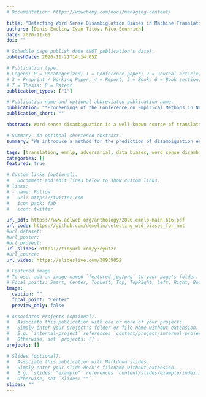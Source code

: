 ```yaml
---
# Documentation: https://wowchemy.com/docs/managing-content/

title: "Detecting Word Sense Disambiguation Biases in Machine Translation for Model-Agnostic Adversarial Attacks"
authors: [Denis Emelin, Ivan Titov, Rico Sennrich]
date: 2020-11-01
doi: ""

# Schedule page publish date (NOT publication's date).
publishDate: 2020-11-21T14:14:05Z

# Publication type.
# Legend: 0 = Uncategorized; 1 = Conference paper; 2 = Journal article;
# 3 = Preprint / Working Paper; 4 = Report; 5 = Book; 6 = Book section;
# 7 = Thesis; 8 = Patent
publication_types: ["1"]

# Publication name and optional abbreviated publication name.
publication: "*Proceedings of the Conference on Empirical Methods in Natural Language Processing (**EMNLP**)*"
publication_short: ""

abstract: Word sense disambiguation is a well-known source of translation errors in NMT. We posit that some of the incorrect disambiguation choices are due to models’ over-reliance on dataset artifacts found in training data, specifically superficial word co-occurrences, rather than a deeper understanding of the source text. We introduce a method for the prediction of disambiguation errors based on statistical data properties, demonstrating its effectiveness across several domains and model types. Moreover, we develop a simple adversarial attack strategy that minimally perturbs sentences in order to elicit disambiguation errors to further probe the robustness of translation models. Our findings indicate that disambiguation robustness varies substantially between domains and that different models trained on the same data are vulnerable to different attacks.

# Summary. An optional shortened abstract.
summary: "We introduce a method for the prediction of disambiguation errors based on statistical data properties, and develop a simple adversarial attack strategy that minimally perturbs sentences in order to elicit disambiguation errors to further probe the robustness of translation models."

tags: [translation, emnlp, adversarial, data biases, word sense disambiguation]
categories: []
featured: true

# Custom links (optional).
#   Uncomment and edit lines below to show custom links.
# links:
# - name: Follow
#   url: https://twitter.com
#   icon_pack: fab
#   icon: twitter

url_pdf: https://www.aclweb.org/anthology/2020.emnlp-main.616.pdf
url_code: https://github.com/demelin/detecting_wsd_biases_for_nmt
#url_dataset:
#url_poster:
#url_project:
url_slides: https://tinyurl.com/y3cyutzr
#url_source:
url_video: https://slideslive.com/38939052

# Featured image
# To use, add an image named `featured.jpg/png` to your page's folder. 
# Focal points: Smart, Center, TopLeft, Top, TopRight, Left, Right, BottomLeft, Bottom, BottomRight.
image:
  caption: ""
  focal_point: "Center"
  preview_only: false

# Associated Projects (optional).
#   Associate this publication with one or more of your projects.
#   Simply enter your project's folder or file name without extension.
#   E.g. `internal-project` references `content/project/internal-project/index.md`.
#   Otherwise, set `projects: []`.
projects: []

# Slides (optional).
#   Associate this publication with Markdown slides.
#   Simply enter your slide deck's filename without extension.
#   E.g. `slides: "example"` references `content/slides/example/index.md`.
#   Otherwise, set `slides: ""`.
slides: ""
---
```

